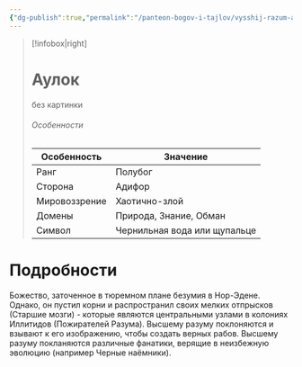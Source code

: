 ```yaml
---
{"dg-publish":true,"permalink":"/panteon-bogov-i-tajlov/vysshij-razum-aulok/","dgPassFrontmatter":true}
---
```


> [!infobox|right]
> # Аулок
> без картинки
> ###### Особенности
> | Особенность | Значение |
> | ---- | ---- |
> | Ранг |Полубог |
> | Сторона | Адифор|
> | Мировоззрение | Хаотично-злой |
> | Домены |Природа, Знание, Обман|
> |Символ| Чернильная вода или щупальце|

# Подробности

Божество, заточенное в тюремном плане безумия в Нор-Эдене. Однако, он пустил корни и распространил своих мелких отпрысков (Старшие мозги) - которые являются центральными узлами в колониях Иллитидов (Пожирателей Разума). Высшему разуму поклоняются и взывают к его изображению, чтобы создать верных рабов. Высшему разуму покланяются различные фанатики, верящие в неизбежную эволюцию (например Черные наёмники).